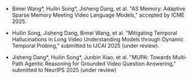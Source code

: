 
- Bimei Wang*, Huilin Song*, Jisheng Dang, et al. "AS Memory: Adaptive Sparse Memory Meeting Video Language Models," accepted by ICME 2025.

- Huilin Song, Jisheng Dang, Bimei Wang, et al. "Mitigating Temporal Hallucinations in Long Video Understanding Models through Dynamic Temporal Probing," submitted to IJCAI 2025 (under review).

- Jisheng Dang*, Huilin Song*, Junbin Xiao, et al. "MUPA: Towards Multi-Path Agentic Reasoning for Grounded Video  Question Answering," submitted to NeurIPS 2025 (under review)
